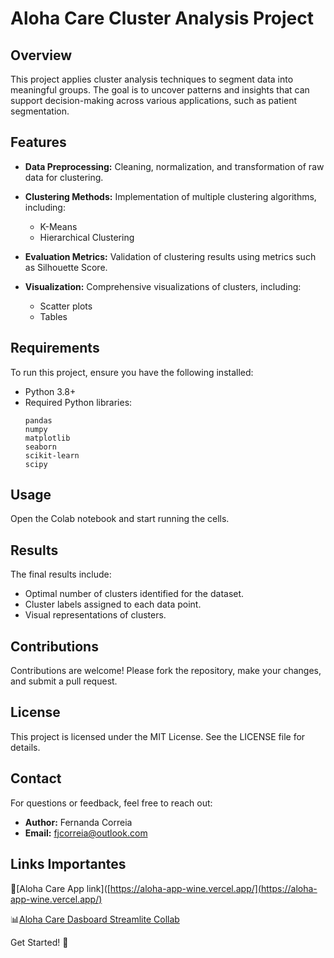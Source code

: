 # Aloha Care Cluster Analysis Project

## Overview

This project applies cluster analysis techniques to segment data into meaningful groups. The goal is to uncover patterns and insights that can support decision-making across various applications, such as patient segmentation.

## Features

- **Data Preprocessing:** Cleaning, normalization, and transformation of raw data for clustering.

- **Clustering Methods:** Implementation of multiple clustering algorithms, including:

  - K-Means
  - Hierarchical Clustering

- **Evaluation Metrics:** Validation of clustering results using metrics such as Silhouette Score.

- **Visualization:** Comprehensive visualizations of clusters, including:

  - Scatter plots
  - Tables

## Requirements

To run this project, ensure you have the following installed:

- Python 3.8+
- Required Python libraries:
  ```
  pandas
  numpy
  matplotlib
  seaborn
  scikit-learn
  scipy
  ```



## Usage

Open the Colab notebook and start running the cells. 

## Results

The final results include:

- Optimal number of clusters identified for the dataset.
- Cluster labels assigned to each data point.
- Visual representations of clusters.

## Contributions

Contributions are welcome! Please fork the repository, make your changes, and submit a pull request.

## License

This project is licensed under the MIT License. See the LICENSE file for details.

## Contact

For questions or feedback, feel free to reach out:

- **Author:** Fernanda Correia
- **Email:** [fjcorreia@outlook.com](mailto\:fjcorreia@outlook.com)

## Links Importantes

📱[Aloha Care App link]([https://aloha-app-wine.vercel.app/](https://aloha-app-wine.vercel.app/)

📊[Aloha Care Dasboard Streamlite ](https\://alohacaredashboard-tk8afbfxqy64agah5l8j4t.streamlit.app/)
[Collab](https://colab.research.google.com/drive/1cWulzID5z5s7hYPsDi29JHVE5LOe0Pff?usp=sharing)



Get Started! 🚀

